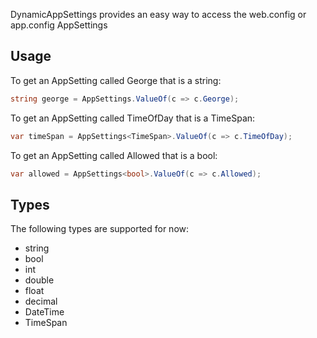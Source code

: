 DynamicAppSettings provides an easy way to access the web.config or app.config AppSettings

## Usage

To get an AppSetting called George that is a string:

``` csharp
string george = AppSettings.ValueOf(c => c.George);
```

To get an AppSetting called TimeOfDay that is a TimeSpan:

``` csharp
var timeSpan = AppSettings<TimeSpan>.ValueOf(c => c.TimeOfDay);
```

To get an AppSetting called Allowed that is a bool:

``` csharp
var allowed = AppSettings<bool>.ValueOf(c => c.Allowed);
```

## Types

The following types are supported for now:

* string
* bool
* int
* double
* float
* decimal
* DateTime
* TimeSpan